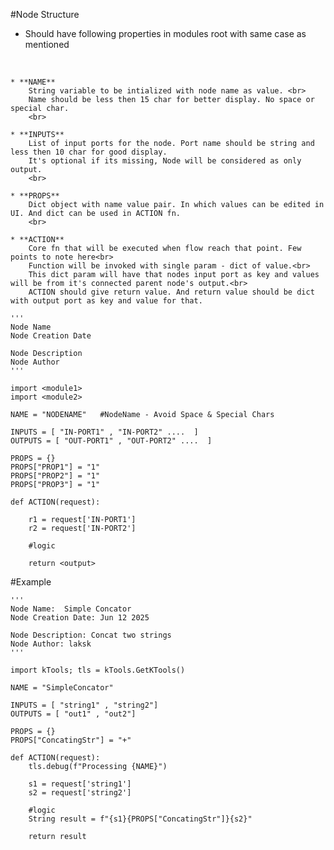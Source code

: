 
#Node Structure

- Should have following properties in modules root with same case as mentioned  
<br>
  
    * **NAME**
		String variable to be intialized with node name as value. <br>
		Name should be less then 15 char for better display. No space or special char.  
		<br>
		  
    * **INPUTS**
		List of input ports for the node. Port name should be string and less then 10 char for good display.
		It's optional if its missing, Node will be considered as only output.  
		<br>

    * **PROPS** 
		Dict object with name value pair. In which values can be edited in UI. And dict can be used in ACTION fn.  
		<br>
		    
    * **ACTION**  
		Core fn that will be executed when flow reach that point. Few points to note here<br>
		Function will be invoked with single param - dict of value.<br>
		This dict param will have that nodes input port as key and values will be from it's connected parent node's output.<br>
		ACTION should give return value. And return value should be dict with output port as key and value for that.
		
```
'''
Node Name
Node Creation Date

Node Description
Node Author
'''

import <module1>
import <module2>

NAME = "NODENAME"	#NodeName - Avoid Space & Special Chars

INPUTS = [ "IN-PORT1" , "IN-PORT2" ....  ]
OUTPUTS = [ "OUT-PORT1" , "OUT-PORT2" ....  ]

PROPS = {}
PROPS["PROP1"] = "1"
PROPS["PROP2"] = "1"
PROPS["PROP3"] = "1"

def ACTION(request):

	r1 = request['IN-PORT1']
	r2 = request['IN-PORT2']
		
	#logic

	return <output>
```


#Example

```
'''
Node Name:	Simple Concator
Node Creation Date:	Jun 12 2025

Node Description: Concat two strings 
Node Author: laksk
'''

import kTools; tls = kTools.GetKTools()

NAME = "SimpleConcator"

INPUTS = [ "string1" , "string2"]
OUTPUTS = [ "out1" , "out2"]

PROPS = {}
PROPS["ConcatingStr"] = "+"

def ACTION(request):
	tls.debug(f"Processing {NAME}")
	
	s1 = request['string1']
	s2 = request['string2']
		
	#logic
	String result = f"{s1}{PROPS["ConcatingStr"]}{s2}"

	return result
```
